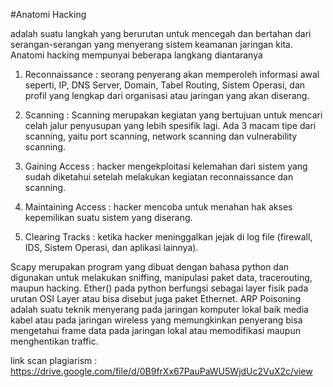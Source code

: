 #Anatomi Hacking 

adalah suatu langkah yang berurutan untuk mencegah dan bertahan dari serangan-serangan yang menyerang sistem keamanan jaringan kita. Anatomi hacking mempunyai beberapa langkang diantaranya

1. Reconnaissance : seorang penyerang akan memperoleh informasi awal seperti, IP, DNS Server, Domain, Tabel Routing, Sistem Operasi, dan profil yang lengkap dari organisasi atau jaringan yang akan diserang.

2. Scanning : Scanning merupakan kegiatan yang bertujuan untuk mencari celah jalur penyusupan yang lebih spesifik lagi. Ada 3 macam tipe dari scanning, yaitu port scanning, network scanning dan vulnerability scanning.

3. Gaining Access : hacker mengekploitasi kelemahan dari sistem yang sudah diketahui setelah melakukan kegiatan reconnaissance dan scanning.

4. Maintaining Access : hacker mencoba untuk menahan hak akses kepemilikan suatu sistem yang diserang.

5. Clearing Tracks : ketika hacker meninggalkan jejak di log file (firewall, IDS, Sistem Operasi, dan aplikasi lainnya).

Scapy merupakan program yang dibuat dengan bahasa python dan digunakan untuk melakukan sniffing, manipulasi paket data, tracerouting, maupun hacking. Ether() pada python berfungsi sebagai layer fisik pada urutan OSI Layer atau bisa disebut juga paket Ethernet. ARP Poisoning adalah suatu teknik menyerang pada jaringan komputer lokal baik media kabel atau pada jaringan wireless yang memungkinkan penyerang bisa mengetahui frame data pada jaringan lokal atau memodifikasi maupun menghentikan traffic.

link scan plagiarism : https://drive.google.com/file/d/0B9frXx67PauPaWU5WjdUc2VuX2c/view